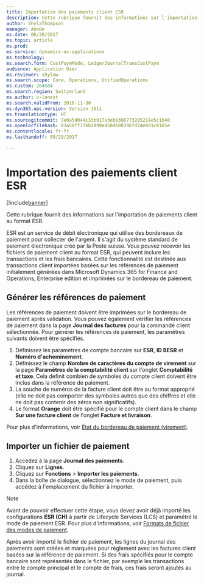 ```yaml
---
title: Importation des paiements client ESR
description: Cette rubrique fournit des informations sur l'importation de paiements client au format ESR.
author: ShylaThompson
manager: AnnBe
ms.date: 06/20/2017
ms.topic: article
ms.prod: 
ms.service: dynamics-ax-applications
ms.technology: 
ms.search.form: CustPaymMode, LedgerJournalTransCustPaym
audience: Application User
ms.reviewer: shylaw
ms.search.scope: Core, Operations, UnifiedOperations
ms.custom: 264584
ms.search.region: Switzerland
ms.author: v-lenest
ms.search.validFrom: 2016-11-30
ms.dyn365.ops.version: Version 1611
ms.translationtype: HT
ms.sourcegitcommit: 7e0a5d044133b917a3eb9386773205218e5c1b40
ms.openlocfilehash: 03a58ff77bb2999e450468039b7d24e9d1c0165e
ms.contentlocale: fr-fr
ms.lasthandoff: 09/29/2017

---
```


# <a name="esr-customer-payments-import"></a>Importation des paiements client ESR

[!include[banner](../includes/banner.md)]


Cette rubrique fournit des informations sur l'importation de paiements client au format ESR.

ESR est un service de débit électronique qui utilise des bordereaux de paiement pour collecter de l'argent. Il s'agit du système standard de paiement électronique créé par la Poste suisse. Vous pouvez recevoir les fichiers de paiement client au format ESR, qui peuvent inclure les transactions et les frais bancaires. Cette fonctionnalité est destinée aux transactions client importées basées sur les références de paiement initialement générées dans Microsoft Dynamics 365 for Finance and Operations, Enterprise edition et imprimées sur le bordereau de paiement.

## <a name="generate-payment-references"></a>Générer les références de paiement
Les références de paiement doivent être imprimées sur le bordereau de paiement après validation. Vous pouvez également vérifier les références de paiement dans la page **Journal des factures** pour la commande client sélectionnée. Pour générer les références de paiement, les paramètres suivants doivent être spécifiés.

1.  Définissez les paramètres de compte bancaire sur **ESR**, **ID BESR** et **Numéro d'acheminement**.
2.  Définissez le champ **Nombre de caractères du compte de virement** sur la page **Paramètres de la comptabilité client** sur l'onglet **Comptabilité et taxe**. Cela définit combien de symboles du compte client doivent être inclus dans la référence de paiement.
3.  La souche de numéros de la facture client doit être au format approprié (elle ne doit pas comporter des symboles autres que des chiffres et elle ne doit pas contenir des zéros non significatifs).
4.  Le format **Orange** doit être spécifié pour le compte client dans le champ **Sur une facture client** de l'onglet **Facture et livraison**.

Pour plus d'informations, voir [État du bordereau de paiement (virement)](emea-eur-payment-slip-report-giro.md).

## <a name="import-a-payment-file"></a>Importer un fichier de paiement
1.  Accédez à la page **Journal des paiements**.
2.  Cliquez sur **Lignes**.
3.  Cliquez sur **Fonctions** &gt; **Importer les paiements**.
4.  Dans la boîte de dialogue, sélectionnez le mode de paiement, puis accédez à l'emplacement du fichier à importer. 
  > [!NOTE]
  >  Avant de pouvoir effectuer cette étape, vous devez avoir déjà importé les configurations **ESR (CH)** à partir de Lifecycle Services (LCS) et paramétré le mode de paiement ESR. Pour plus d'informations, voir [Formats de fichier des modes de paiement](emea-select-file-formats-for-the-method-of-payments.md).

Après avoir importé le fichier de paiement, les lignes du journal des paiements sont créées et marquées pour règlement avec les factures client basées sur la référence de paiement. Si des frais spécifiés pour le compte bancaire sont représentés dans le fichier, par exemple les transactions entre le compte principal et le compte de frais, ces frais seront ajoutés au journal.




